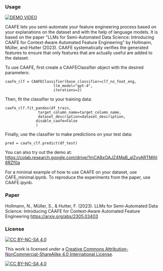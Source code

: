 ### Usage
[![DEMO VIDEO](https://i.makeagif.com/media/5-20-2023/E4RfRM.gif)](https://www.youtube.com/watch?v=6zCD48d3kNU)

CAAFE lets you semi-automate your feature engineering process based on your explanations on the dataset and with the help of language models. It is based on the paper "LLMs for Semi-Automated Data Science: Introducing CAAFE for Context-Aware Automated Feature Engineering" by Hollmann, Müller, and Hutter (2023).
CAAFE systematically verifies the generated features to ensure that only features that are actually useful are added to the dataset.

To use CAAFE, first create a CAAFEClassifier object with the desired parameters:
```
caafe_clf = CAAFEClassifier(base_classifier=clf_no_feat_eng,
                      llm_model="gpt-4",
                      iterations=2)
```
Then, fit the classifier to your training data:
```
caafe_clf.fit_pandas(df_train,
               target_column_name=target_column_name,
               dataset_description=dataset_description,
              disable_caafe=False 
              )
```
Finally, use the classifier to make predictions on your test data:
```
pred = caafe_clf.predict(df_test)
```

You can also try out the demo at: https://colab.research.google.com/drive/1mCA8xOAJZ4MaB_alZvyARTMjhl6RZf0a

For a minimal example of how to use CAAFE on your dataset, use CAFE_minimal.ipynb. To reproduce the experiments from the paper, use CAAFE.ipynb.


### Paper
Hollmann, N., Müller, S., & Hutter, F. (2023). LLMs for Semi-Automated Data Science: Introducing CAAFE for Context-Aware Automated Feature Engineering
https://arxiv.org/abs/2305.03403

### License
[![CC BY-NC-SA 4.0][cc-by-nc-sa-shield]][cc-by-nc-sa]

This work is licensed under a
[Creative Commons Attribution-NonCommercial-ShareAlike 4.0 International License][cc-by-nc-sa].

[![CC BY-NC-SA 4.0][cc-by-nc-sa-image]][cc-by-nc-sa]

[cc-by-nc-sa]: http://creativecommons.org/licenses/by-nc-sa/4.0/
[cc-by-nc-sa-image]: https://licensebuttons.net/l/by-nc-sa/4.0/88x31.png
[cc-by-nc-sa-shield]: https://img.shields.io/badge/License-CC%20BY--NC--SA%204.0-lightgrey.svg
